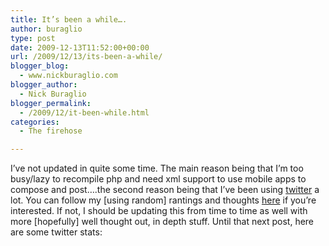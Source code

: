 ```yaml
---
title: It’s been a while….
author: buraglio
type: post
date: 2009-12-13T11:52:00+00:00
url: /2009/12/13/its-been-a-while/
blogger_blog:
  - www.nickburaglio.com
blogger_author:
  - Nick Buraglio
blogger_permalink:
  - /2009/12/it-been-while.html
categories:
  - The firehose

---
```

I&#8217;ve not updated in quite some time. The main reason being that I&#8217;m too busy/lazy to recompile php and need xml support to use mobile apps to compose and post&#8230;.the second reason being that I&#8217;ve been using [twitter][1] a lot. You can follow my [using random] rantings and thoughts [here][1] if you&#8217;re interested. If not, I should be updating this from time to time as well with more [hopefully] well thought out, in depth stuff. Until that next post, here are some twitter stats:

 [1]: http://www.twitter.com/buraglio